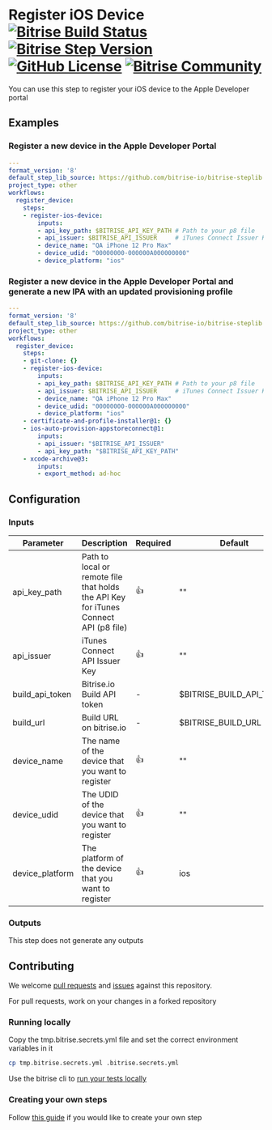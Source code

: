 # Register iOS Device [![Bitrise Build Status]()]() [![Bitrise Step Version](https://img.shields.io/badge/version-0.0.1-blue)](https://www.bitrise.io/integrations/steps/register-ios-device) [![GitHub License](https://img.shields.io/badge/license-MIT-lightgrey.svg)](https://raw.githubusercontent.com/bitrise-steplib/steps-go-list/master/LICENSE) [![Bitrise Community](https://img.shields.io/badge/community-Bitrise%20Discuss-lightgrey)](https://discuss.bitrise.io/)

You can use this step to register your iOS device to the Apple Developer portal

## Examples

### Register a new device in the Apple Developer Portal

```yml
---
format_version: '8'
default_step_lib_source: https://github.com/bitrise-io/bitrise-steplib.git
project_type: other
workflows:
  register_device:
    steps:
    - register-ios-device:
        inputs:
        - api_key_path: $BITRISE_API_KEY_PATH # Path to your p8 file
        - api_issuer: $BITRISE_API_ISSUER     # iTunes Connect Issuer Key
        - device_name: "QA iPhone 12 Pro Max"
        - device_udid: "00000000-000000A000000000"
        - device_platform: "ios"
```

### Register a new device in the Apple Developer Portal and generate a new IPA with an updated provisioning profile

```yml
---
format_version: '8'
default_step_lib_source: https://github.com/bitrise-io/bitrise-steplib.git
project_type: other
workflows:
  register_device:
    steps:
    - git-clone: {}
    - register-ios-device:
        inputs:
        - api_key_path: $BITRISE_API_KEY_PATH # Path to your p8 file
        - api_issuer: $BITRISE_API_ISSUER     # iTunes Connect Issuer Key
        - device_name: "QA iPhone 12 Pro Max"
        - device_udid: "00000000-000000A000000000"
        - device_platform: "ios"
    - certificate-and-profile-installer@1: {}
    - ios-auto-provision-appstoreconnect@1:
        inputs:
        - api_issuer: "$BITRISE_API_ISSUER"
        - api_key_path: "$BITRISE_API_KEY_PATH"
    - xcode-archive@3:
        inputs:
        - export_method: ad-hoc
```

## Configuration

### Inputs

| Parameter | Description | Required | Default |
| --- | --- | --- | --- |
| api_key_path | Path to local or remote file that holds the API Key for iTunes Connect API (p8 file) | 👍 | "" |
| api_issuer | iTunes Connect API Issuer Key | 👍 | "" |
| build_api_token | Bitrise.io Build API token | - | $BITRISE_BUILD_API_TOKEN |
| build_url | Build URL on bitrise.io | - | $BITRISE_BUILD_URL |
| device_name | The name of the device that you want to register | 👍 | "" |
| device_udid | The UDID of the device that you want to register | 👍 | "" |
| device_platform | The platform of the device that you want to register | 👍 | ios |

### Outputs

This step does not generate any outputs

## Contributing

We welcome [pull requests](https://github.com/birmacher/steps-register-ios-device/pulls) and [issues](https://github.com/birmacher/steps-register-ios-device/issues) against this repository. 

For pull requests, work on your changes in a forked repository

### Running locally

Copy the tmp.bitrise.secrets.yml file and set the correct environment variables in it
```sh
cp tmp.bitrise.secrets.yml .bitrise.secrets.yml
```

Use the bitrise cli to [run your tests locally](https://devcenter.bitrise.io/bitrise-cli/run-your-first-build/)

### Creating your own steps

Follow [this guide](https://devcenter.bitrise.io/contributors/create-your-own-step/) if you would like to create your own step

